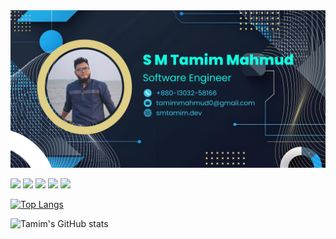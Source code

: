 <img src="https://github.com/SMTamim/SMTamim/blob/main/images/cover.png" alt="SM tamim GitHub README header image">

<!--  -->
<p><a href="https://www.x.com/TamimMahmud2"><img src="https://img.shields.io/badge/twitter-%231DA1F2.svg?&style=for-the-badge&logo=twitter&logoColor=white" height=25></a> <a href="https://www.linkedin.com/in/sm-tamim-mahmud"><img src="https://img.shields.io/badge/linkedin-%230077B5.svg?&style=for-the-badge&logo=linkedin&logoColor=white" height=25></a>
<a href="https://www.fb.com/sm.tamim.mahmud.dev/"><img src="https://img.shields.io/badge/facebook-%23E4405F.svg?&style=for-the-badge&logo=facebook&logoColor=white" height=25></a>
<a href="https://www.instagram.com/sm_tamim_mahmud/"><img src="https://img.shields.io/badge/instagram-%23E4405F.svg?&style=for-the-badge&logo=instagram&logoColor=white" height=25></a>
 <a href="https://www.youtube.com/@smtamimmahmud"><img src="https://img.shields.io/badge/youtube-%2312100E.svg?&style=for-the-badge&logo=youtube&logoColor=white" height=25></a> </p>

 <!-- <a href="https://medium.com/@smtamimmahmud"><img src="https://img.shields.io/badge/medium-%2312100E.svg?&style=for-the-badge&logo=medium&logoColor=white" height=25></a> <a href="https://dev.to/smtamimmahmud"><img src="https://img.shields.io/badge/DEV.TO-%230A0A0A.svg?&style=for-the-badge&logo=dev-dot-to&logoColor=white" height=25></a> -->

[![Top Langs](https://github-readme-stats.vercel.app/api/top-langs/?username=SMTamim&layout=compact&theme=dark)](https://github.com/anuraghazra/github-readme-stats)

![Tamim's GitHub stats](https://github-readme-stats.vercel.app/api?username=SMTamim&show_icons=true&theme=dark)


<!--
**SMTamim/SMTamim** is a ✨ _special_ ✨ repository because its `README.md` (this file) appears on your GitHub profile.

Here are some ideas to get you started:

- 🔭 I’m currently working on ...
- 🌱 I’m currently learning ...
- 👯 I’m looking to collaborate on ...
- 🤔 I’m looking for help with ...
- 💬 Ask me about ...
- 📫 How to reach me: ...
- 😄 Pronouns: ...
- ⚡ Fun fact: ...
-->
